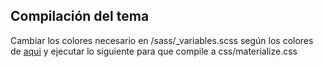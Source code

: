 ## Compilación del tema

Cambiar los colores necesario en /sass/_variables.scss según los colores de [aqui](http://materializecss.com/color.html#palette) y ejecutar lo siguiente para que compile a css/materialize.css

```sass sass/materialize.scss css/materialize.css